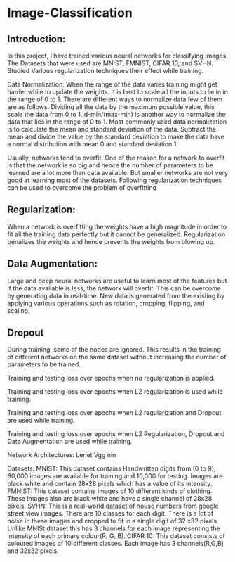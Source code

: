 # Image-Classification



## Introduction: 

In this project, I have trained various neural networks for classifying images. The Datasets that were used are MNIST, FMNIST, CIFAR 10, and SVHN. Studied Various regularization techniques their effect while training. 

Data Normalization: When the range of the data varies training might get harder while to update the weights. It is best to scale all the inputs to lie in in the range of 0 to 1. There are different ways to normalize data few of them are as follows:
Dividing all the data by the maximum possible value, this scale the data from 0 to 1.
d-min/(max-min) is another way to normalize the data that lies in the range of 0 to 1.
Most commonly used data normalization is to calculate the mean and standard deviation of the data. Subtract the mean and divide the value by the standard deviation to make the data have a normal distribution with mean 0 and standard deviation 1.




Usually, networks tend to overfit. One of the reason for a network to overfit is that the network is so big and hence the number of parameters to be learned are a lot more than data available. But smaller networks are not very good at learning most of the datasets. Following regularization techniques can be used to overcome the problem of overfitting

## Regularization:
When a network is overfitting the weights have a high magnitude in order to fit all the training data perfectly but it cannot be generalized. Regularization penalizes the weights and hence prevents the weights from blowing up.
## Data Augmentation:
Large and deep neural networks are useful to learn most of the features but if the data available is less, the network will overfit. This can be overcome by generating data in real-time. New data is generated from the existing by applying various operations such as rotation, cropping,  flipping, and scaling.
## Dropout
During training, some of the nodes are ignored. This results in the training of different networks on the same dataset without increasing the number of parameters to be trained.
 
  
	
Training and testing loss over epochs when no regularization is applied.


Training and testing loss over epochs when L2 regularization is used while training.


Training and testing loss over epochs when L2 regularization and Dropout are used while training.



Training and testing loss over epochs when L2 Regularization, Dropout and Data Augmentation are used while training.


Network Architectures:
Lenet
Vgg
nin

Datasets:
MNIST:
This dataset contains Handwritten digits from (0 to 9), 60,000 images are available for training and 10,000 for testing. Images are black white and contain 28x28 pixels which has a value of its intensity.
FMNIST:
This dataset contains images of 10 different kinds of clothing. These images also are black white and have a single channel of 28x28 pixels.
SVHN:
This is a real-world dataset of house numbers from google street view images. There are 10 classes for each digit. There is a lot of noise in these images and cropped to fit in a single digit of 32 x32 pixels. Unlike MNISt dataset this has 3 channels for each image representing the intensity of each primary colour(R, G, B).
CIFAR 10:
This dataset consists of coloured images of 10 different classes. Each image has 3 channels(R,G,B) and 32x32 pixels.
 




